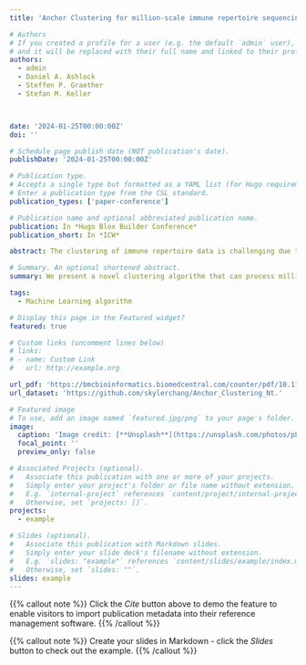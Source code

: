 ```yaml
---
title: 'Anchor Clustering for million-scale immune repertoire sequencing data'

# Authors
# If you created a profile for a user (e.g. the default `admin` user), write the username (folder name) here
# and it will be replaced with their full name and linked to their profile.
authors:
  - admin
  - Daniel A. Ashlock
  - Steffen P. Graether
  - Stefan M. Keller



date: '2024-01-25T00:00:00Z'
doi: ''

# Schedule page publish date (NOT publication's date).
publishDate: '2024-01-25T00:00:00Z'

# Publication type.
# Accepts a single type but formatted as a YAML list (for Hugo requirements).
# Enter a publication type from the CSL standard.
publication_types: ['paper-conference']

# Publication name and optional abbreviated publication name.
publication: In *Hugo Blox Builder Conference*
publication_short: In *ICW*

abstract: The clustering of immune repertoire data is challenging due to the computational cost associated with a very large number of pairwise sequence comparisons. To overcome this limitation, we developed Anchor Clustering, an unsupervised clustering method designed to identify similar sequences from millions of antigen receptor gene sequences. First, a Point Packing algorithm is used to identify a set of maximally spaced anchor sequences. Then, the genetic distance of the remaining sequences to all anchor sequences is calculated and transformed into distance vectors. Finally, distance vectors are clustered using unsupervised clustering. This process is repeated iteratively until the resulting clusters are small enough so that pairwise distance comparisons can be performed. Our results demonstrate that Anchor Clustering is faster than existing pairwise comparison clustering methods while providing similar clustering quality. With its flexible, memory-saving strategy, Anchor Clustering is capable of clustering millions of antigen receptor gene sequences in just a few minutes. This method enables the meta-analysis of immune-repertoire data from different studies and could contribute to a more comprehensive understanding of the immune repertoire data space.

# Summary. An optional shortened abstract.
summary: We present a novel clustering algorithm that can process million-scale datasets than possible with existing methods, yet still obtain similar clustering quality. Anchor Clustering could facilitate meta-analyses of immune repertoire datasets and help characterize the immune repertoire sequence space in a more comprehensive manner.

tags:
  - Machine Learning algorithm

# Display this page in the Featured widget?
featured: true

# Custom links (uncomment lines below)
# links:
# - name: Custom Link
#   url: http://example.org

url_pdf: 'https://bmcbioinformatics.biomedcentral.com/counter/pdf/10.1186/s12859-024-05659-z.pdf'
url_dataset: 'https://github.com/skylerchang/Anchor_Clustering_Nt.'

# Featured image
# To use, add an image named `featured.jpg/png` to your page's folder.
image:
  caption: 'Image credit: [**Unsplash**](https://unsplash.com/photos/pLCdAaMFLTE)'
  focal_point: ''
  preview_only: false

# Associated Projects (optional).
#   Associate this publication with one or more of your projects.
#   Simply enter your project's folder or file name without extension.
#   E.g. `internal-project` references `content/project/internal-project/index.md`.
#   Otherwise, set `projects: []`.
projects:
  - example

# Slides (optional).
#   Associate this publication with Markdown slides.
#   Simply enter your slide deck's filename without extension.
#   E.g. `slides: "example"` references `content/slides/example/index.md`.
#   Otherwise, set `slides: ""`.
slides: example
---
```



{{% callout note %}}
Click the *Cite* button above to demo the feature to enable visitors to import publication metadata into their reference management software.
{{% /callout %}}

{{% callout note %}}
Create your slides in Markdown - click the *Slides* button to check out the example.
{{% /callout %}}


